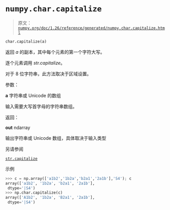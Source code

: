 # `numpy.char.capitalize`

> 原文：[`numpy.org/doc/1.26/reference/generated/numpy.char.capitalize.html`](https://numpy.org/doc/1.26/reference/generated/numpy.char.capitalize.html)

```py
char.capitalize(a)
```

返回 *a* 的副本，其中每个元素的第一个字符大写。

逐个元素调用 *str.capitalize*。

对于 8 位字符串，此方法取决于区域设置。

参数：

**a** 字符串或 Unicode 的数组

输入需要大写首字母的字符串数组。

返回：

**out** ndarray

输出字符串或 Unicode 数组，具体取决于输入类型

另请参阅

[`str.capitalize`](https://docs.python.org/3/library/stdtypes.html#str.capitalize "(在 Python v3.11)")

示例

```py
>>> c = np.array(['a1b2','1b2a','b2a1','2a1b'],'S4'); c
array(['a1b2', '1b2a', 'b2a1', '2a1b'],
 dtype='|S4')
>>> np.char.capitalize(c)
array(['A1b2', '1b2a', 'B2a1', '2a1b'],
 dtype='|S4') 
```
